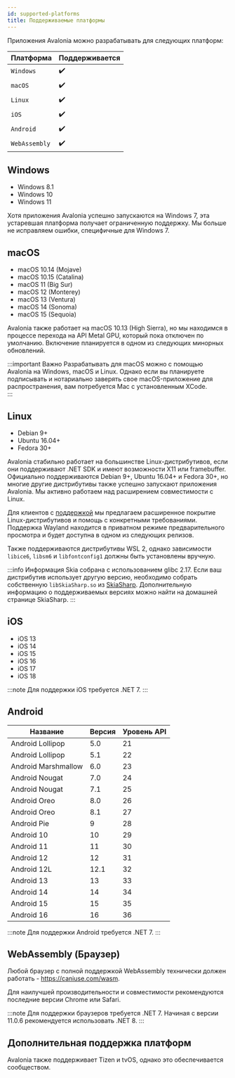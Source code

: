 ```yaml
---
id: supported-platforms
title: Поддерживаемые платформы
---
```


Приложения Avalonia можно разрабатывать для следующих платформ:

| Платформа    | Поддерживается |
|--------------|----------------|
| `Windows`    | ✔️             |
| `macOS `     | ✔️             |
| `Linux`      | ✔️             |
| `iOS`        | ✔️             |
| `Android`    | ✔️             |
| `WebAssembly`| ✔️             |

## Windows

* Windows 8.1
* Windows 10
* Windows 11

Хотя приложения Avalonia успешно запускаются на Windows 7, эта устаревшая платформа получает ограниченную поддержку. Мы больше не исправляем ошибки, специфичные для Windows 7.

## macOS

* macOS 10.14 (Mojave)
* macOS 10.15 (Catalina)
* macOS 11 (Big Sur)
* macOS 12 (Monterey)
* macOS 13 (Ventura)
* macOS 14 (Sonoma)
* macOS 15 (Sequoia)

Avalonia также работает на macOS 10.13 (High Sierra), но мы находимся в процессе перехода на API Metal GPU, который пока отключен по умолчанию. Включение планируется в одном из следующих минорных обновлений.

:::important Важно
Разрабатывать для macOS можно с помощью Avalonia на Windows, macOS и Linux. Однако если вы планируете подписывать и нотариально заверять свое macOS-приложение для распространения, вам потребуется Mac с установленным XCode.  
:::

## Linux

* Debian 9+
* Ubuntu 16.04+
* Fedora 30+

Avalonia стабильно работает на большинстве Linux-дистрибутивов, если они поддерживают .NET SDK и имеют возможности X11 или framebuffer. Официально поддерживаются Debian 9+, Ubuntu 16.04+ и Fedora 30+, но многие другие дистрибутивы также успешно запускают приложения Avalonia. Мы активно работаем над расширением совместимости с Linux.

Для клиентов с [поддержкой](https://avaloniaui.net/support) мы предлагаем расширенное покрытие Linux-дистрибутивов и помощь с конкретными требованиями. Поддержка Wayland находится в приватном режиме предварительного просмотра и будет доступна в одном из следующих релизов.

Также поддерживаются дистрибутивы WSL 2, однако зависимости `libice6`, `libsm6` и `libfontconfig1` должны быть установлены вручную.

:::info Информация
Skia собрана с использованием glibc 2.17. Если ваш дистрибутив использует другую версию, необходимо собрать собственную `libSkiaSharp.so` из [SkiaSharp](https://github.com/mono/SkiaSharp). Дополнительную информацию о поддерживаемых версиях можно найти на домашней странице SkiaSharp.
:::

## iOS

* iOS 13
* iOS 14
* iOS 15
* iOS 16
* iOS 17
* iOS 18

:::note
Для поддержки iOS требуется .NET 7.
:::

## Android

| Название              | Версия | Уровень API |
|-----------------------|--------|-------------|
| Android Lollipop      | 5.0    | 21          |
| Android Lollipop      | 5.1    | 22          |
| Android Marshmallow   | 6.0    | 23          |
| Android Nougat        | 7.0    | 24          |
| Android Nougat        | 7.1    | 25          |
| Android Oreo          | 8.0    | 26          |
| Android Oreo          | 8.1    | 27          |
| Android Pie           | 9      | 28          |
| Android 10            | 10     | 29          |
| Android 11            | 11     | 30          |
| Android 12            | 12     | 31          |
| Android 12L           | 12.1   | 32          |
| Android 13            | 13     | 33          |
| Android 14            | 14     | 34          |
| Android 15            | 15     | 35          |
| Android 16            | 16     | 36          |

:::note
Для поддержки Android требуется .NET 7.
:::

## WebAssembly (Браузер)
Любой браузер с полной поддержкой WebAssembly технически должен работать - https://caniuse.com/wasm.

Для наилучшей производительности и совместимости рекомендуются последние версии Chrome или Safari.

:::note
Для поддержки браузеров требуется .NET 7. Начиная с версии 11.0.6 рекомендуется использовать .NET 8.
:::

## Дополнительная поддержка платформ
Avalonia также поддерживает Tizen и tvOS, однако это обеспечивается сообществом.
